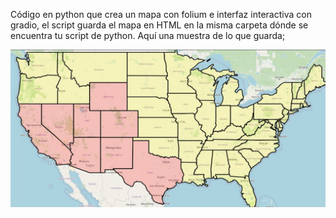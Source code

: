 Código en python que crea un mapa con folium e interfaz interactiva con gradio, el script guarda el mapa en HTML en la misma carpeta dónde se encuentra tu script de python. 
Aquí una muestra de lo que guarda; 

![](https://github.com/davidruizduarte/MexicosTerritorialLostGlobal/blob/main/ipiccy_image.jpg)
